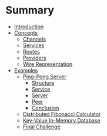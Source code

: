 # Summary

- [Introduction](./introduction.md)
- [Concepts](./concepts.md)
    - [Channels](./concepts/channels.md)
    - [Services](./concepts/services.md)
    - [Routes](./concepts/routes.md)
    - [Providers](./concepts/providers.md)
    - [Wire Representation](./concepts/wire-representation.md)
- [Examples](./examples.md)
    - [Ping-Pong Server](./examples/ping-pong/introduction.md)
        - [Structure](./examples/ping-pong/structure.md)
        - [Service](./examples/ping-pong/service.md)
        - [Server](./examples/ping-pong/server.md)
        - [Peer](./examples/ping-pong/peer.md)
        - [Conclusion](./examples/ping-pong/conclusion.md)
    - [Distributed Fibonacci Calculator]()
    - [Key-Value In-Memory Database]()
    - [Final Challenge](./examples/final_challenge.md)

